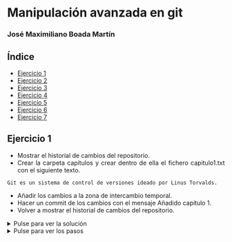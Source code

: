 <div align="justify">

# Manipulación avanzada en git

### José Maximiliano Boada Martín

## Índice

- [Ejercicio 1](#ejercicio1)
- [Ejercicio 2](#ejercicio2)
- [Ejercicio 3](#ejercicio3)
- [Ejercicio 4](#ejercicio4)
- [Ejercicio 5](#ejercicio5)
- [Ejercicio 6](#ejercicio6)
- [Ejercicio 7](#ejercicio7)

## Ejercicio 1 <a name="ejercicio1"></a>

- Mostrar el historial de cambios del repositorio.
- Crear la carpeta capítulos y crear dentro de ella el fichero capitulo1.txt con el siguiente texto.

```code
Git es un sistema de control de versiones ideado por Linus Torvalds.
```

- Añadir los cambios a la zona de intercambio temporal.
- Hacer un commit de los cambios con el mensaje Añadido capítulo 1.
- Volver a mostrar el historial de cambios del repositorio.

<details> <summary>Pulse para ver la solución</summary>

```code
  git log
  mkdir capitulos
  cat > capitulos/capitulo1.txt
  Git es un sistema de control de versiones ideado por Linus Torvalds.
```

__Nota__: __Ctrl+D__ nos permite salir del cat.

```code
  git add .
  git commit -m "Añadido capítulo 1."
  git log
```
__Nota__: __git add__ permite añadir elementos al especio de intercambio. __git log__ permite ver el historico de cambios.
</details>

<details> <summary>Pulse para ver los pasos</summary>

- __git log__
<details> <summary>Salida:</summary>

```code
  commit 1016a8a4e53ee1167750094aaac7d2018063a264 (HEAD -> main, origin/main, origin/HEAD)
  Author: Joatham Pérez Expósito <jpe.gsc@gmail.com>
  Date:   Wed Sep 27 15:50:15 2023 +0100

      se añade la segunda carpeta

  commit 3f26704336e8d586f91aca272c89218d96e61d98
  Author: Joatham Pérez Expósito <jpe.gsc@gmail.com>
  Date:   Wed Sep 27 15:21:53 2023 +0100

      mensaje

  commit 8a81c55462cc731099b5842f2cd38fbc47105d56
  Author: Joatham Pérez Expósito <jpe.gsc@gmail.com>
  Date:   Mon Oct 10 18:18:08 2022 +0100

      Se añade un título

  commit fbe91b280cfbc50352ee18627a4339d4aa7e91c4
  Author: Joatham Pérez Expósito <jpe.gsc@gmail.com>
  Date:   Mon Oct 10 18:14:01 2022 +0100

      closed #1

  commit 3ea9800cc58f6e37a0ff3e6878bf9cc99dd17ced (origin/1)
  Author: Joatham Pérez Expósito <jpe.gsc@gmail.com>
  Date:   Mon Oct 10 17:58:02 2022 +0100

      se crea la carpeta img #1

  commit 4dcb74b18a32f24061bc2e7c415f09f7aaff4971
  Author: Joatham Pérez Expósito <jpe.gsc@gmail.com>
  Date:   Mon Sep 27 11:57:59 2021 +0100

      Initial commit

```
</details>

- __mkdir capitulos__
- __cat > capitulos/capitulos.txt__
- Escribir: __"Git es un sistema de control de versiones ideado por Linus Torvalds."__
- __git add .__
- __git commit -m "Añadido capítulo 1."__
- __git log__

<details> <summary>Salida:</summary>

```code
  commit 3297b1f6f1778c24e159aa99d18bee2e6108370a (HEAD -> main)
  Author: mackstm <thelewyntm@gmail.com>
  Date:   Fri Oct 6 19:16:17 2023 +0100

      Añadido capítulo 1.

  commit 1016a8a4e53ee1167750094aaac7d2018063a264 (origin/main, origin/HEAD)
  Author: Joatham Pérez Expósito <jpe.gsc@gmail.com>
  Date:   Wed Sep 27 15:50:15 2023 +0100

      se añade la segunda carpeta

  commit 3f26704336e8d586f91aca272c89218d96e61d98
  Author: Joatham Pérez Expósito <jpe.gsc@gmail.com>
  Date:   Wed Sep 27 15:21:53 2023 +0100

      mensaje

  commit 8a81c55462cc731099b5842f2cd38fbc47105d56
  Author: Joatham Pérez Expósito <jpe.gsc@gmail.com>
  Date:   Mon Oct 10 18:18:08 2022 +0100

      Se añade un título

  commit fbe91b280cfbc50352ee18627a4339d4aa7e91c4
  Author: Joatham Pérez Expósito <jpe.gsc@gmail.com>
  Date:   Mon Oct 10 18:14:01 2022 +0100

      closed #1

  commit 3ea9800cc58f6e37a0ff3e6878bf9cc99dd17ced (origin/1)
  Author: Joatham Pérez Expósito <jpe.gsc@gmail.com>
  Date:   Mon Oct 10 17:58:02 2022 +0100

      se crea la carpeta img #1

  commit 4dcb74b18a32f24061bc2e7c415f09f7aaff4971
  Author: Joatham Pérez Expósito <jpe.gsc@gmail.com>
  Date:   Mon Sep 27 11:57:59 2021 +0100

      Initial commit
```
</details>



</details>

</div>
